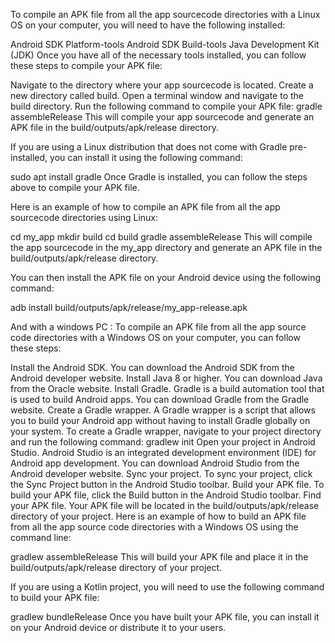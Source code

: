 To compile an APK file from all the app sourcecode directories with a Linux OS on your computer, you will need to have the following installed:

Android SDK Platform-tools
Android SDK Build-tools
Java Development Kit (JDK)
Once you have all of the necessary tools installed, you can follow these steps to compile your APK file:

Navigate to the directory where your app sourcecode is located.
Create a new directory called build.
Open a terminal window and navigate to the build directory.
Run the following command to compile your APK file:
gradle assembleRelease
This will compile your app sourcecode and generate an APK file in the build/outputs/apk/release directory.

If you are using a Linux distribution that does not come with Gradle pre-installed, you can install it using the following command:

sudo apt install gradle
Once Gradle is installed, you can follow the steps above to compile your APK file.

Here is an example of how to compile an APK file from all the app sourcecode directories using Linux:

cd my_app
mkdir build
cd build
gradle assembleRelease
This will compile the app sourcecode in the my_app directory and generate an APK file in the build/outputs/apk/release directory.

You can then install the APK file on your Android device using the following command:

adb install build/outputs/apk/release/my_app-release.apk


And with a windows PC :    To compile an APK file from all the app source code directories with a Windows OS on your computer, you can follow these steps:

Install the Android SDK. You can download the Android SDK from the Android developer website.
Install Java 8 or higher. You can download Java from the Oracle website.
Install Gradle. Gradle is a build automation tool that is used to build Android apps. You can download Gradle from the Gradle website.
Create a Gradle wrapper. A Gradle wrapper is a script that allows you to build your Android app without having to install Gradle globally on your system. To create a Gradle wrapper, navigate to your project directory and run the following command:
gradlew init
Open your project in Android Studio. Android Studio is an integrated development environment (IDE) for Android app development. You can download Android Studio from the Android developer website.
Sync your project. To sync your project, click the Sync Project button in the Android Studio toolbar.
Build your APK file. To build your APK file, click the Build button in the Android Studio toolbar.
Find your APK file. Your APK file will be located in the build/outputs/apk/release directory of your project.
Here is an example of how to build an APK file from all the app source code directories with a Windows OS using the command line:

gradlew assembleRelease
This will build your APK file and place it in the build/outputs/apk/release directory of your project.

If you are using a Kotlin project, you will need to use the following command to build your APK file:

gradlew bundleRelease
Once you have built your APK file, you can install it on your Android device or distribute it to your users.
